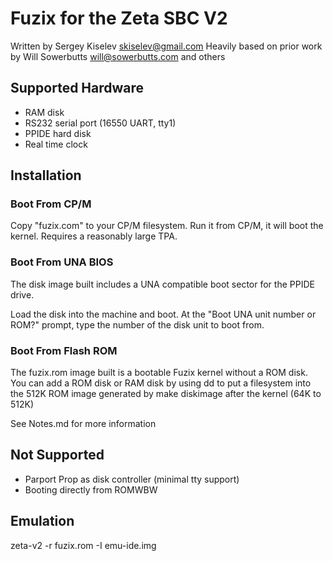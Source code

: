 # Fuzix for the Zeta SBC V2

Written by Sergey Kiselev <skiselev@gmail.com>
Heavily based on prior work by Will Sowerbutts <will@sowerbutts.com> and others

## Supported Hardware

- RAM disk
- RS232 serial port (16550 UART, tty1)
- PPIDE hard disk
- Real time clock

## Installation

### Boot From CP/M

Copy "fuzix.com" to your CP/M filesystem. Run it from CP/M, it will boot the
kernel. Requires a reasonably large TPA.

### Boot From UNA BIOS

The disk image built includes a UNA compatible boot sector for the PPIDE
drive.

Load the disk into the machine and boot. At the "Boot UNA unit number or ROM?"
prompt, type the number of the disk unit to boot from.

### Boot From Flash ROM

The fuzix.rom image built is a bootable Fuzix kernel without a ROM disk. You
can add a ROM disk or RAM disk by using dd to put a filesystem into the 512K
ROM image generated by make diskimage after the kernel (64K to 512K)

See Notes.md for more information

## Not Supported

- Parport Prop as disk controller (minimal tty support)
- Booting directly from ROMWBW

## Emulation

zeta-v2 -r fuzix.rom -I emu-ide.img
